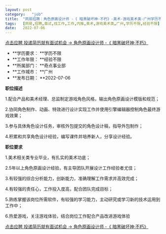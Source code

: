 ```yaml
---
layout:	post
category:	"job"
title:	"网易招聘：角色原画设计师 -《 暗黑破坏神·不朽》-美术-游戏美术类-广州学历不限经验不限"
tags:	[网易,招聘,面试,找工作,工作,内推,美术,游戏美术类,广州,学历不限,经验不限]
date:	2022-07-06
---
```


[点击应聘 投递简历就有面试机会 ->  角色原画设计师 -《 暗黑破坏神·不朽》](http://mobile.bole.netease.com/bole/boleDetail?id=40920&employeeId=346f03c3cda5f04c&key=all)



- **学历要求： **学历不限
- **工作年限： **经验不限
- **所属部门： **奇点事业部
- **工作城市： **广州
- **发布日期： **2022-07-06



**职位描述**



1.配合产品和美术经理、总监制定游戏角色风格，输出角色原画设计模版和规范；

2.协同角色制作、动画、特效进行设计实现工作并使用引擎编辑器控制角色最终游戏效果；

3.参与具体角色设计任务，审核外包提交的角色设计稿，指导外包制作；

4.积累和共享角色设计经验，编写课件并培养新人，分享设计经验。



**职位要求**



1.美术相关类专业毕业，有扎实的美术功底；

2.5年以上角色原画设计经验，有主导团队开展设计工作经验者尤佳；

3.有较强的综合分析能力，创新能力，准确理解工作需求并高效完成；

4.有较强的责任心，工作投入度高，配合团队完成目标；

5.熟练掌握该岗位所需软件，有较强的学习能力，主动研究或学习新的技术运用到工作中；

6.热爱游戏，关注游戏体验，结合岗位工作配合产品改进游戏体验



[点击应聘 投递简历就有面试机会 ->  角色原画设计师 -《 暗黑破坏神·不朽》](http://mobile.bole.netease.com/bole/boleDetail?id=40920&employeeId=346f03c3cda5f04c&key=all)